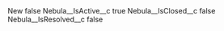 <?xml version="1.0" encoding="UTF-8"?>
<CustomMetadata xmlns="http://soap.sforce.com/2006/04/metadata" xmlns:xsi="http://www.w3.org/2001/XMLSchema-instance" xmlns:xsd="http://www.w3.org/2001/XMLSchema">
    <label>New</label>
    <protected>false</protected>
    <values>
        <field>Nebula__IsActive__c</field>
        <value xsi:type="xsd:boolean">true</value>
    </values>
    <values>
        <field>Nebula__IsClosed__c</field>
        <value xsi:type="xsd:boolean">false</value>
    </values>
    <values>
        <field>Nebula__IsResolved__c</field>
        <value xsi:type="xsd:boolean">false</value>
    </values>
</CustomMetadata>
